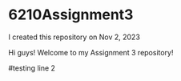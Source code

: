 # 6210Assignment3
I created this repository on Nov 2, 2023

Hi guys! Welcome to my Assignment 3 repository!

#testing line 2